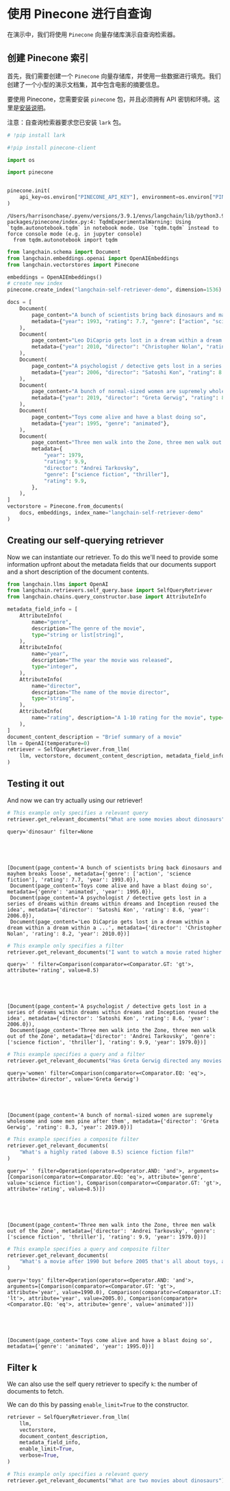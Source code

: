 # 使用 Pinecone 进行自查询

在演示中，我们将使用 `Pinecone` 向量存储库演示自查询检索器。

## 创建 Pinecone 索引
首先，我们需要创建一个 `Pinecone` 向量存储库，并使用一些数据进行填充。我们创建了一个小型的演示文档集，其中包含电影的摘要信息。

要使用 Pinecone，您需要安装 `pinecone` 包，并且必须拥有 API 密钥和环境。这里是[安装说明](https://docs.pinecone.io/docs/quickstart)。

注意：自查询检索器要求您已安装 `lark` 包。


```python
# !pip install lark
```


```python
#!pip install pinecone-client
```


```python
import os

import pinecone


pinecone.init(
    api_key=os.environ["PINECONE_API_KEY"], environment=os.environ["PINECONE_ENV"]
)
```

    /Users/harrisonchase/.pyenv/versions/3.9.1/envs/langchain/lib/python3.9/site-packages/pinecone/index.py:4: TqdmExperimentalWarning: Using `tqdm.autonotebook.tqdm` in notebook mode. Use `tqdm.tqdm` instead to force console mode (e.g. in jupyter console)
      from tqdm.autonotebook import tqdm
    


```python
from langchain.schema import Document
from langchain.embeddings.openai import OpenAIEmbeddings
from langchain.vectorstores import Pinecone

embeddings = OpenAIEmbeddings()
# create new index
pinecone.create_index("langchain-self-retriever-demo", dimension=1536)
```


```python
docs = [
    Document(
        page_content="A bunch of scientists bring back dinosaurs and mayhem breaks loose",
        metadata={"year": 1993, "rating": 7.7, "genre": ["action", "science fiction"]},
    ),
    Document(
        page_content="Leo DiCaprio gets lost in a dream within a dream within a dream within a ...",
        metadata={"year": 2010, "director": "Christopher Nolan", "rating": 8.2},
    ),
    Document(
        page_content="A psychologist / detective gets lost in a series of dreams within dreams within dreams and Inception reused the idea",
        metadata={"year": 2006, "director": "Satoshi Kon", "rating": 8.6},
    ),
    Document(
        page_content="A bunch of normal-sized women are supremely wholesome and some men pine after them",
        metadata={"year": 2019, "director": "Greta Gerwig", "rating": 8.3},
    ),
    Document(
        page_content="Toys come alive and have a blast doing so",
        metadata={"year": 1995, "genre": "animated"},
    ),
    Document(
        page_content="Three men walk into the Zone, three men walk out of the Zone",
        metadata={
            "year": 1979,
            "rating": 9.9,
            "director": "Andrei Tarkovsky",
            "genre": ["science fiction", "thriller"],
            "rating": 9.9,
        },
    ),
]
vectorstore = Pinecone.from_documents(
    docs, embeddings, index_name="langchain-self-retriever-demo"
)
```

## Creating our self-querying retriever
Now we can instantiate our retriever. To do this we'll need to provide some information upfront about the metadata fields that our documents support and a short description of the document contents.


```python
from langchain.llms import OpenAI
from langchain.retrievers.self_query.base import SelfQueryRetriever
from langchain.chains.query_constructor.base import AttributeInfo

metadata_field_info = [
    AttributeInfo(
        name="genre",
        description="The genre of the movie",
        type="string or list[string]",
    ),
    AttributeInfo(
        name="year",
        description="The year the movie was released",
        type="integer",
    ),
    AttributeInfo(
        name="director",
        description="The name of the movie director",
        type="string",
    ),
    AttributeInfo(
        name="rating", description="A 1-10 rating for the movie", type="float"
    ),
]
document_content_description = "Brief summary of a movie"
llm = OpenAI(temperature=0)
retriever = SelfQueryRetriever.from_llm(
    llm, vectorstore, document_content_description, metadata_field_info, verbose=True
)
```

## Testing it out
And now we can try actually using our retriever!


```python
# This example only specifies a relevant query
retriever.get_relevant_documents("What are some movies about dinosaurs")
```

    query='dinosaur' filter=None
    




    [Document(page_content='A bunch of scientists bring back dinosaurs and mayhem breaks loose', metadata={'genre': ['action', 'science fiction'], 'rating': 7.7, 'year': 1993.0}),
     Document(page_content='Toys come alive and have a blast doing so', metadata={'genre': 'animated', 'year': 1995.0}),
     Document(page_content='A psychologist / detective gets lost in a series of dreams within dreams within dreams and Inception reused the idea', metadata={'director': 'Satoshi Kon', 'rating': 8.6, 'year': 2006.0}),
     Document(page_content='Leo DiCaprio gets lost in a dream within a dream within a dream within a ...', metadata={'director': 'Christopher Nolan', 'rating': 8.2, 'year': 2010.0})]




```python
# This example only specifies a filter
retriever.get_relevant_documents("I want to watch a movie rated higher than 8.5")
```

    query=' ' filter=Comparison(comparator=<Comparator.GT: 'gt'>, attribute='rating', value=8.5)
    




    [Document(page_content='A psychologist / detective gets lost in a series of dreams within dreams within dreams and Inception reused the idea', metadata={'director': 'Satoshi Kon', 'rating': 8.6, 'year': 2006.0}),
     Document(page_content='Three men walk into the Zone, three men walk out of the Zone', metadata={'director': 'Andrei Tarkovsky', 'genre': ['science fiction', 'thriller'], 'rating': 9.9, 'year': 1979.0})]




```python
# This example specifies a query and a filter
retriever.get_relevant_documents("Has Greta Gerwig directed any movies about women")
```

    query='women' filter=Comparison(comparator=<Comparator.EQ: 'eq'>, attribute='director', value='Greta Gerwig')
    




    [Document(page_content='A bunch of normal-sized women are supremely wholesome and some men pine after them', metadata={'director': 'Greta Gerwig', 'rating': 8.3, 'year': 2019.0})]




```python
# This example specifies a composite filter
retriever.get_relevant_documents(
    "What's a highly rated (above 8.5) science fiction film?"
)
```

    query=' ' filter=Operation(operator=<Operator.AND: 'and'>, arguments=[Comparison(comparator=<Comparator.EQ: 'eq'>, attribute='genre', value='science fiction'), Comparison(comparator=<Comparator.GT: 'gt'>, attribute='rating', value=8.5)])
    




    [Document(page_content='Three men walk into the Zone, three men walk out of the Zone', metadata={'director': 'Andrei Tarkovsky', 'genre': ['science fiction', 'thriller'], 'rating': 9.9, 'year': 1979.0})]




```python
# This example specifies a query and composite filter
retriever.get_relevant_documents(
    "What's a movie after 1990 but before 2005 that's all about toys, and preferably is animated"
)
```

    query='toys' filter=Operation(operator=<Operator.AND: 'and'>, arguments=[Comparison(comparator=<Comparator.GT: 'gt'>, attribute='year', value=1990.0), Comparison(comparator=<Comparator.LT: 'lt'>, attribute='year', value=2005.0), Comparison(comparator=<Comparator.EQ: 'eq'>, attribute='genre', value='animated')])
    




    [Document(page_content='Toys come alive and have a blast doing so', metadata={'genre': 'animated', 'year': 1995.0})]



## Filter k

We can also use the self query retriever to specify `k`: the number of documents to fetch.

We can do this by passing `enable_limit=True` to the constructor.


```python
retriever = SelfQueryRetriever.from_llm(
    llm,
    vectorstore,
    document_content_description,
    metadata_field_info,
    enable_limit=True,
    verbose=True,
)
```


```python
# This example only specifies a relevant query
retriever.get_relevant_documents("What are two movies about dinosaurs")
```
